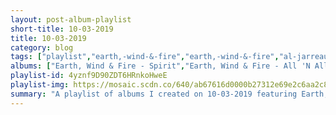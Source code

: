 ```yaml
---
layout: post-album-playlist
short-title: 10-03-2019
title: 10-03-2019
category: blog
tags: ["playlist","earth,-wind-&-fire","earth,-wind-&-fire","al-jarreau","stevie-wonder","alice-cooper","alice-cooper","alice-cooper","alice-cooper","alice-cooper","alice-cooper","alice-cooper","alice-cooper","alice-cooper","alice-cooper","alice-cooper","alice-cooper","alice-cooper","alice-cooper","alice-cooper","alice-cooper","alice-cooper","alice-cooper","lagwagon","wilco","goonies-never-say-die","toe"]
albums: ["Earth, Wind & Fire - Spirit","Earth, Wind & Fire - All 'N All","Al Jarreau - We Got By","Stevie Wonder - Songs In The Key Of Life","Alice Cooper - Hey Stoopid","Alice Cooper - Billion Dollar Babies (Deluxe Reissue)","Alice Cooper - Trash","Alice Cooper - Billion Dollar Babies","Alice Cooper - Paranormal","Alice Cooper - Muscle of Love","Alice Cooper - Love It to Death","Alice Cooper - Billion Dollar Babies (Deluxe Reissue)","Alice Cooper - Trash","Alice Cooper - Raise Your Fist And Yell","Alice Cooper - School's Out","Alice Cooper - Welcome to My Nightmare","Alice Cooper - Killer","Alice Cooper - Billion Dollar Babies (Deluxe Reissue)","Alice Cooper - Welcome to My Nightmare","Alice Cooper - Constrictor","Alice Cooper - Killer","Alice Cooper - School's Out","Lagwagon - Railer","Wilco - Ode to Joy","Goonies Never Say Die - Bright Lights Fading","toe - the book about my idle plot on a vague anxiety"]
playlist-id: 4yznf9D90ZDT6HRnkoHweE
playlist-img: https://mosaic.scdn.co/640/ab67616d0000b27312e69e2c6aa2c806b0656a09ab67616d0000b2732fee61bfec596bb6f5447c50ab67616d0000b27372fd4b342421268ca4d55ee5ab67616d0000b273f81891d2e28007ef6b918acd
summary: "A playlist of albums I created on 10-03-2019 featuring Earth, Wind & Fire, Earth, Wind & Fire, Al Jarreau, Stevie Wonder, Alice Cooper, Alice Cooper, Alice Cooper, Alice Cooper, Alice Cooper, Alice Cooper, Alice Cooper, Alice Cooper, Alice Cooper, Alice Cooper, Alice Cooper, Alice Cooper, Alice Cooper, Alice Cooper, Alice Cooper, Alice Cooper, Alice Cooper, Alice Cooper, Lagwagon, Wilco, Goonies Never Say Die, and toe."
---
```

